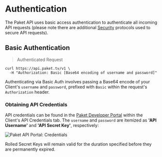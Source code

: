 # Authentication

The Paket API uses basic access authentication to authenticate all incoming API requests (please note there are additional [Security](#security) protocols used to secure API requests).

## Basic Authentication

> Authenticated Request

```shell
curl https://api.paket.tv/v1 \
  -H "Authorization: Basic [Base64 encoding of username and password]"
```

Authenticating via Basic Auth involves passing a Base64 encode of your Client's `username` and `password`, prefixed with `Basic` within the request's `Authorization` header.

### Obtaining API Credentials

API credentials can be found in the [Paket Developer Portal](https://developer.paket.tv) within the Client's API Credentials tab. The `username` and `password` are itemized as **'API Username'** and **'API Secret Key'**, respectively:

![Paket API Portal: Credentials](api_credentials.png)


<aside class="notice">
Rolled Secret Keys will remain valid for the duration specified before they are permanently expired.
</aside>